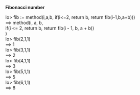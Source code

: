 **Fibonacci number**

Io> fib := method(i,a,b, if(i<=2, return b, return fib(i-1,b,a+b)))  
==> method(i, a, b,   
    if(i <= 2, return b, return fib(i - 1, b, a + b))  
)  
Io> fib(2,1,1)  
==> 1  
Io> fib(3,1,1)  
==> 2  
Io> fib(4,1,1)  
==> 3  
Io> fib(5,1,1)  
==> 5  
Io> fib(6,1,1)  
==> 8  
